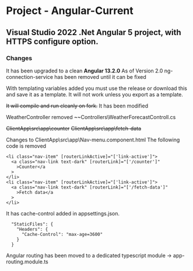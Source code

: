 # Project - Angular-Current

## Visual Studio 2022 .Net Angular 5 project, with HTTPS configure option.
### Changes
It has been upgraded to a clean **Angular 13.2.0**
As of Version 2.0 ng-connection-service has been removed until it can be fixed

With templating variables added you must use the release or download this and save it as a template.
It will not work unless you export as a template.

~~It will compile and run cleanly on fork.~~
It has been modified

WeatherController removed
~~Controllers\WeatherForecastControll.cs


~~ClientApp\src\app\counter~~
~~ClientApp\src\app\fetch-data~~

Changes to
ClientApp\src\app\Nav-menu.component.html
The following code is removed

```
<li class="nav-item" [routerLinkActive]="['link-active']">
  <a class="nav-link text-dark" [routerLink]="['/counter']"
    >Counter</a
  >
</li>
<li class="nav-item" [routerLinkActive]="['link-active']">
  <a class="nav-link text-dark" [routerLink]="['/fetch-data']"
    >Fetch data</a
  >
</li>
```

It has cache-control added in appsettings.json. 
```
  "StaticFiles": {
    "Headers": {
      "Cache-Control": "max-age=3600"
    }
  }
````
Angular routing has been moved to a dedicated typescript module -> app-routing.module.ts
